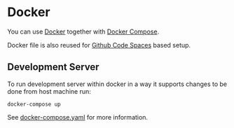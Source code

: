 # Docker

You can use [Docker](https://docker.com) together with [Docker Compose](https://docs.docker.com/compose/).

Docker file is also reused for [Github Code Spaces](./code-spaces.md) based setup.

## Development Server

To run development server within docker in a way it supports changes
to be done from host machine run:

```
docker-compose up
```

See [docker-compose.yaml](../docker-compose.yml) for more information.
